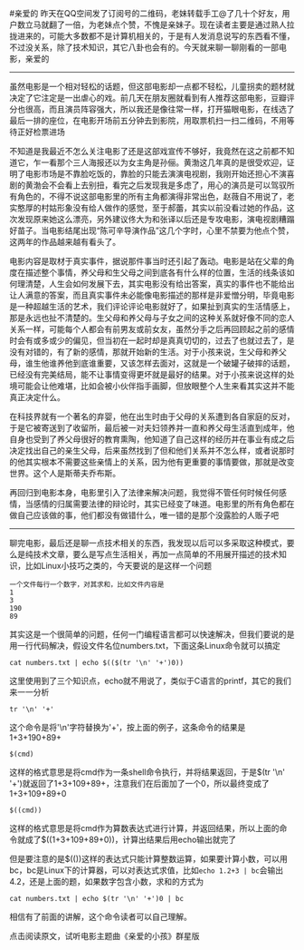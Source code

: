 #亲爱的
昨天在QQ空间发了订阅号的二维码，老妹转载手工@了几十个好友，用户数立马就翻了一倍，为老妹点个赞，不愧是亲妹子。现在读者主要是通过熟人拉拢进来的，可能大多数都不是计算机相关的，于是有人发消息说写的东西看不懂，不过没关系，除了技术知识，其它八卦也会有的。今天就来聊一聊刚看的一部电影，亲爱的
<hr>
虽然电影是一个相对轻松的话题，但这部电影却一点都不轻松，儿童拐卖的题材就决定了它注定是一出虐心的戏。前几天在朋友圈就看到有人推荐这部电影，豆瓣评分也很高，而且演员阵容强大，所以我还是像往常一样，打开猫眼电影，在线选了最后一排的座位，在电影开场前五分钟去到影院，用取票机扫一扫二维码，不用等待正好检票进场

不知道是我最近不怎么关注电影了还是这部戏宣传不够好，我竟然在这之前都不知道它，乍一看那个三人海报还以为女主角是孙俪。黄渤这几年真的是很受欢迎，证明了电影市场是不靠脸吃饭的，靠脸的只能去演演电视剧，我刚开始还担心不演喜剧的黄渤会不会看上去别扭，看完之后发现我是多虑了，用心的演员是可以驾驭所有角色的，不得不说这部电影里的所有主角都演得非常出色，赵薇自不用说了，老实憨厚的村姑形象没有给人做作的感觉，至于郝蕾，其实以前没看过她的作品，这次发现原来她这么漂亮，另外建议佟大为和张译以后还是专攻电影，演电视剧糟蹋好苗子。当电影结尾出现“陈可辛导演作品”这几个字时，心里不禁要为他点个赞，这两年的作品越来越有看头了。

电影内容是取材于真实事件，据说那件事当时还引起了轰动。电影是站在父辈的角度在描述整个事情，养父母和生父母之间到底各有什么样的位置，生活的线条该如何理清楚，人生会如何发展下去，其实电影没有给出答案，真实的事件也不能给出让人满意的答案，而且真实事件未必能像电影描述的那样是非爱憎分明，毕竟电影是一种超越生活的艺术，我们评论评论电影就好了，如果扯到真实的生活情感上，那是永远也扯不清楚的。生父母和养父母与子女之间的这种关系就好像不同的恋人关系一样，可能每个人都会有前男友或前女友，虽然分手之后再回顾起之前的感情时会有或多或少的偏见，但当初在一起时却是真真切切的，过去了也就过去了，是没有对错的，有了新的感情，那就开始新的生活。对于小孩来说，生父母和养父母，谁生他谁养他到底谁重要，又该怎样去面对，这就是一个破罐子破摔的话题，已经没有完美结局，能不让事情变得更坏就是最好的结果。对于小孩来说这样的处境可能会让他难堪，比如会被小伙伴指手画脚，但放眼整个人生来看其实这并不能真正决定什么。

在科技界就有一个著名的弃婴，他在出生时由于父母的关系遭到各自家庭的反对，于是它被寄送到了收留所，最后被一对夫妇领养并一直和养父母生活直到成年，他自身也受到了养父母很好的教育熏陶，他知道了自己这样的经历并在事业有成之后决定找出自己的亲生父母，后来虽然找到了但和他们关系并不怎么样，或者说那时的他其实根本不需要这些亲情上的关系，因为他有更重要的事情要做，那就是改变世界。这个人是斯蒂夫乔布斯。

再回归到电影本身，电影里引入了法律来解决问题，我觉得不管任何时候任何感情，当感情的归属需要法律的辩论时，其实已经变了味道。电影里的所有角色都在做自己应该做的事，他们都没有做错什么，唯一错的是那个没露脸的人贩子吧
<hr>
聊完电影，最后还是聊一点技术相关的东西，我发现以后可以多采取这种模式，要么是纯技术文章，要么是写点生活相关，再加一点简单的不用展开描述的技术知识，比如Linux小技巧之类的，今天要说的是这样一个问题

	一个文件每行一个数字，对其求和，比如文件内容是
	1
	3
	190
	89
其实这是一个很简单的问题，任何一门编程语言都可以快速解决，但我们要说的是用一行代码解决，假设文件名位numbers.txt，下面这条Linux命令就可以搞定

	cat numbers.txt | echo $(($(tr '\n' '+')0))
这里使用到了三个知识点，echo就不用说了，类似于C语言的printf，其它的我们来一一分析

	tr '\n' '+'
这个命令是将'\n'字符替换为'+'，按上面的例子，这条命令的结果是1+3+190+89+
	
	$(cmd)
这样的格式意思是将cmd作为一条shell命令执行，并将结果返回，于是$(tr '\n' '+')就返回了1+3+109+89+，注意我们在后面加了一个0，所以最终变成了1+3+109+89+0

	$((cmd))
这样的格式意思是将cmd作为算数表达式进行计算，并返回结果，所以上面的命令就成了$((1+3+109+89+0))，计算出结果后用echo输出就完了

但是要注意的是$(())这样的表达式只能计算整数运算，如果要计算小数，可以用bc，bc是Linux下的计算器，可以对表达式求值，比如`echo 1.2+3 | bc`会输出4.2，还是上面的题，如果数字包含小数，求和的方式为

	cat numbers.txt | echo $(tr '\n' '+')0 | bc
相信有了前面的讲解，这个命令读者可以自己理解。

点击阅读原文，试听电影主题曲《亲爱的小孩》群星版